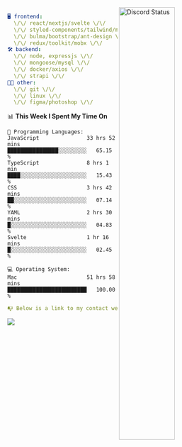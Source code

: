 
<a href="https://discord.com/users/279302975371870218" target="_blank">
    <img width="50%" align="right" alt="Discord Status" src="https://lanyard.cnrad.dev/api/279302975371870218?bg=161B22&borderRadius=5px%205px%200%200&hideTimestamp=true&idleMessage=Just%20chillin%27%20at%20the%20moment&animated=true">
</a>

```yaml
🖥️ frontend: 
  \/\/ react/nextjs/svelte \/\/
  \/\/ styled-components/tailwind/mui/
  \/\/ bulma/bootstrap/ant-design \/\/
  \/\/ redux/toolkit/mobx \/\/
🛠 backend: 
  \/\/ node, expressjs \/\/
  \/\/ mongoose/mysql \/\/
  \/\/ docker/axios \/\/
  \/\/ strapi \/\/
👨‍💻 other: 
  \/\/ git \/\/ 
  \/\/ linux \/\/
  \/\/ figma/photoshop \/\/
```
<!--START_SECTION:waka-->
📊 **This Week I Spent My Time On** 

```text
💬 Programming Languages: 
JavaScript               33 hrs 52 mins      ████████████████░░░░░░░░░   65.15 % 
TypeScript               8 hrs 1 min         ████░░░░░░░░░░░░░░░░░░░░░   15.43 % 
CSS                      3 hrs 42 mins       ██░░░░░░░░░░░░░░░░░░░░░░░   07.14 % 
YAML                     2 hrs 30 mins       █░░░░░░░░░░░░░░░░░░░░░░░░   04.83 % 
Svelte                   1 hr 16 mins        █░░░░░░░░░░░░░░░░░░░░░░░░   02.45 % 

💻 Operating System: 
Mac                      51 hrs 58 mins      █████████████████████████   100.00 % 
```


<!--END_SECTION:waka-->
```yaml
📭 Below is a link to my contact website 
```
<a href="https://mxns.xyz" target="_black"> <img src="https://img.shields.io/badge/website-161B22?style=for-the-badge&logo=About.me&logoColor=white"></img> <a/>
